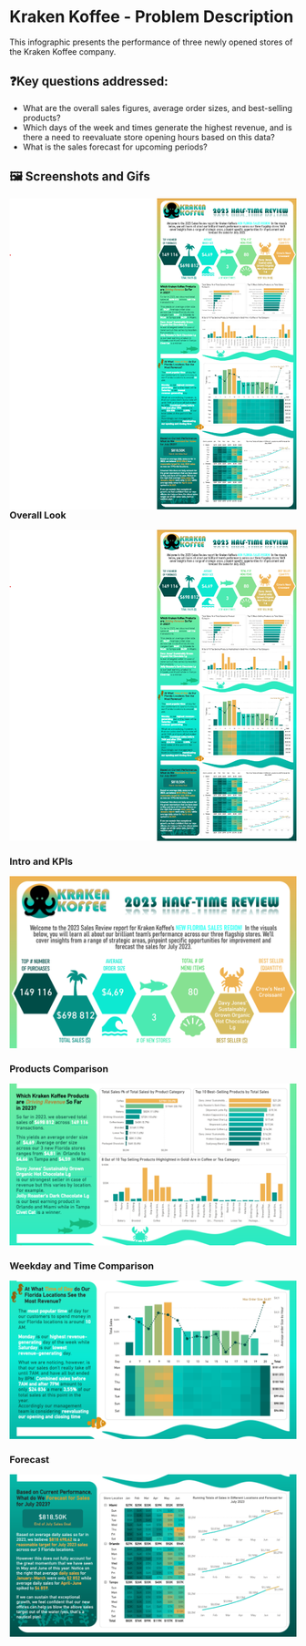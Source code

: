 # Kraken Koffee - Problem Description

This infographic presents the performance of three newly opened stores of the Kraken Koffee company.


## ❓Key questions addressed:
- What are the overall sales figures, average order sizes, and best-selling products?
- Which days of the week and times generate the highest revenue, and is there a need to reevaluate store opening hours based on this data?
- What is the sales forecast for upcoming periods?

## 🖼️ Screenshots and Gifs

<img align="left" src="./Screenshots_Gifs/Whole_Infographic.png">

### Overall Look
![Overall Look](./Screenshots_Gifs/Whole_Infographic.png)

### Intro and KPIs
![KPI](./Screenshots_Gifs/Intro_and_KPI.png)

### Products Comparison
![Products Comparison](./Screenshots_Gifs/Products_Comparison.png)

### Weekday and Time Comparison
![DayTime](./Screenshots_Gifs/DayTime_Comparison.png)

### Forecast
![Forecast](./Screenshots_Gifs/Forecast.png)
